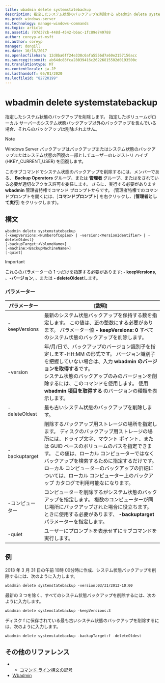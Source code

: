 ```yaml
---
title: wbadmin delete systemstatebackup
description: 指定したシステム状態のバックアップを削除する wbadmin delete systemstatebackup のリファレンストピックです。
ms.prod: windows-server
ms.technology: manage-windows-commands
ms.topic: article
ms.assetid: 707d37cb-448d-4542-b6ac-1fc89e749788
author: coreyp-at-msft
ms.author: coreyp
manager: dongill
ms.date: 10/16/2017
ms.openlocfilehash: 12d8ba6ff24e338c6afa5556d7a60e2157156acc
ms.sourcegitcommit: ab64dc83fca28039416c26226815502d0193500c
ms.translationtype: MT
ms.contentlocale: ja-JP
ms.lasthandoff: 05/01/2020
ms.locfileid: "82720199"
---
```

# <a name="wbadmin-delete-systemstatebackup"></a>wbadmin delete systemstatebackup



指定したシステム状態のバックアップを削除します。 指定したボリュームがローカル サーバーのシステム状態バックアップ以外のバックアップを含んでいる場合、それらのバックアップは削除されません。

> [!NOTE]
> Windows Server バックアップはバックアップまたはシステム状態のバックアップまたはシステム状態の回復の一部としてユーザーのレジストリ ハイブ (HKEY_CURRENT_USER) を回復します。

このサブコマンドでシステム状態のバックアップを削除するには、メンバーである、 **Backup Operators** グループ、または **管理者** グループ、またはをされている必要が適切なアクセス許可を委任します。 さらに、実行する必要があります **wbadmin** 管理者特権でコマンド プロンプトからです。 (管理者特権でのコマンドプロンプトを開くには、[**コマンドプロンプト**] を右クリックし、[**管理者として実行**] をクリックします)。



## <a name="syntax"></a>構文

```
wbadmin delete systemstatebackup
{-keepVersions:<NumberofCopies> | -version:<VersionIdentifier> | -deleteOldest}
[-backupTarget:<VolumeName>]
[-machine:<BackupMachineName>]
[-quiet]
```

> [!IMPORTANT]
> これらのパラメーターの 1 つだけを指定する必要があります: **- keepVersions**, 、**-バージョン**, 、または **- deleteOldest**します。

### <a name="parameters"></a>パラメーター

|パラメーター|[説明]|
|---------|-----------|
|-keepVersions|最新のシステム状態バックアップを保持する数を指定します。 この値は、正の整数にする必要があります。 パラメーター値 **- keepVersions: 0** すべてのシステム状態のバックアップを削除します。|
|-version|年/月/日で、バックアップのバージョン識別子を指定します-HH:MM の形式です。 バージョン識別子を把握していない場合は、入力 **wbadmin のバージョンを取得する**です。</br>システム状態のバックアップのみのバージョンを削除するには、このコマンドを使用します。 使用 **wbadmin 項目を取得する** のバージョンの種類を表示します。|
|-deleteOldest|最も古いシステム状態のバックアップを削除します。|
|-backuptarget|削除するバックアップ用ストレージの場所を指定します。 ディスクのバックアップ用ストレージの場所には、ドライブ文字、マウント ポイント、または GUID ベースのボリュームのパスを指定できます。 この値は、ローカル コンピューターではなくバックアップを検索するために指定するだけです。 ローカル コンピューターのバックアップの詳細については、ローカル コンピューター上のバックアップ カタログで利用可能なになります。|
|-コンピューター|コンピューターを削除するがシステム状態のバックアップを指定します。 複数のコンピューターが同じ場所にバックアップされた場合に役立ちます。 ときに使用する必要があります、 **-backuptarget** パラメーターを指定します。|
|-quiet|ユーザーにプロンプトを表示せずにサブコマンドを実行します。|

## <a name="examples"></a>例

2013 年 3 月 31 日の午前 10時 00分時に作成、システム状態バックアップを削除するには、次のように入力します。
```
wbadmin delete systemstatebackup -version:03/31/2013-10:00
```
最新の 3 つを除く、すべてのシステム状態バックアップを削除するには、次のように入力します。
```
wbadmin delete systemstatebackup -keepVersions:3
```
ディスク f に保存されている最も古いシステム状態のバックアップを削除するには、次のように入力します。
```
wbadmin delete systemstatebackup -backupTarget:f -deleteOldest
```

## <a name="additional-references"></a>その他のリファレンス

-   - [コマンド ライン構文の記号](command-line-syntax-key.md)
-   [Wbadmin](wbadmin.md)